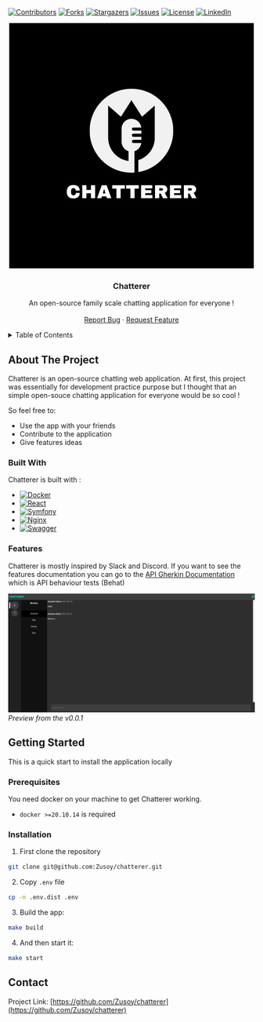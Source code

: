 <!-- PROJECT SHIELDS -->
[![Contributors][contributors-shield]][contributors-url]
[![Forks][forks-shield]][forks-url]
[![Stargazers][stars-shield]][stars-url]
[![Issues][issues-shield]][issues-url]
[![License][license-shield]][license-url]
[![LinkedIn][linkedin-shield]][linkedin-url]

<div align="center">
  <a href="https://github.com/Zusoy/chatterer">
    <img src="logo.png" alt="Logo" width="500" height="500">
  </a>
  <br />

  <h3 align="center">Chatterer</h3>

  <p align="center">
    An open-source family scale chatting application for everyone !
    <br />
    <br />
    <a href="https://github.com/Zusoy/chatterer/issues">Report Bug</a>
    ·
    <a href="https://github.com/Zusoy/chatterer/pulls">Request Feature</a>
  </p>
</div>

<!-- TABLE OF CONTENTS -->
<details>
  <summary>Table of Contents</summary>
  <ol>
    <li>
      <a href="#about-the-project">About The Project</a>
      <ul>
        <li><a href="#built-with">Built With</a></li>
        <li><a href="#features">Features</a></li>
      </ul>
    </li>
    <li>
      <a href="#getting-started">Getting Started</a>
      <ul>
        <li><a href="#prerequisites">Prerequisites</a></li>
        <li><a href="#installation">Installation</a></li>
      </ul>
    </li>
    <li><a href="#contact">Contact</a></li>
  </ol>
</details>

<!-- ABOUT THE PROJECT -->
## About The Project

Chatterer is an open-source chatting web application. At first, this project was essentially for development practice purpose but I thought that an simple open-souce chatting application for everyone would be so cool !

So feel free to:

- Use the app with your friends
- Contribute to the application
- Give features ideas

### Built With

Chatterer is built with :

* [![Docker][Docker.com]][Docker-url]
* [![React][React]][React-url]
* [![Symfony][Symfony.com]][Symfony-url]
* [![Nginx][Nginx.com]][Nginx-url]
* [![Swagger][Swagger.io]][Swagger-url]

### Features

Chatterer is mostly inspired by Slack and Discord.
If you want to see the features documentation you can go to the [API Gherkin Documentation](https://github.com/Zusoy/chatterer/tree/master/apps/api/doc/features) which is API behaviour tests (Behat)

<img src="preview_0.0.1.png" alt="Logo" width="1024">
<br/>
<i>Preview from the v0.0.1</i>


<!-- GETTING STARTED -->
## Getting Started

This is a quick start to install the application locally

### Prerequisites

You need docker on your machine to get Chatterer working.

- `docker >=20.10.14` is required

### Installation

1. First clone the repository
```sh
git clone git@github.com:Zusoy/chatterer.git
```

2. Copy `.env` file
```sh
cp -n .env.dist .env
```

3. Build the app:
```sh
make build
```

4. And then start it:
```sh
make start
```

<!-- CONTACT -->
## Contact

Project Link: [https://github.com/Zusoy/chatterer](https://github.com/Zusoy/chatterer)

<!-- MARKDOWN LINKS & IMAGES -->
<!-- https://www.markdownguide.org/basic-syntax/#reference-style-links -->
[contributors-shield]: https://img.shields.io/github/contributors/zusoy/chatterer.svg?style=for-the-badge
[contributors-url]: https://github.com/Zusoy/chatterer/graphs/contributors
[forks-shield]: https://img.shields.io/github/forks/zusoy/chatterer.svg?style=for-the-badge
[forks-url]: https://github.com/Zusoy/chatterer/network/members
[stars-shield]: https://img.shields.io/github/stars/zusoy/chatterer.svg?style=for-the-badge
[stars-url]: https://github.com/Zusoy/chatterer/stargazers
[issues-shield]: https://img.shields.io/github/issues/zusoy/chatterer.svg?style=for-the-badge
[issues-url]: https://github.com/Zusoy/chatterer/issues
[linkedin-shield]: https://img.shields.io/badge/-LinkedIn-black.svg?style=for-the-badge&logo=linkedin&colorB=555
[linkedin-url]: https://www.linkedin.com/in/gr%C3%A9goire-drapeau-742425123/
[license-shield]: https://img.shields.io/github/license/zusoy/chatterer.svg?style=for-the-badge
[license-url]: https://github.com/zusoy/chatterer/blob/master/LICENSE.txt

[Docker.com]: https://img.shields.io/badge/DOCKER-2496ED?style=for-the-badge&logo=docker&logoColor=white
[Docker-url]: https://www.docker.com/
[React]: https://img.shields.io/badge/React-3998B6?style=for-the-badge&logo=react&logoColor=white
[React-url]: https://react.dev/
[Symfony.com]: https://img.shields.io/badge/Symfony-000000?style=for-the-badge&logo=symfony&logoColor=white
[Symfony-url]: https://symfony.com/
[Nginx.com]: https://img.shields.io/badge/NGINX-009639?style=for-the-badge&logo=nginx&logoColor=white
[Nginx-url]: https://nginx.com
[Swagger.io]: https://img.shields.io/badge/SWAGGER-85EA2D?style=for-the-badge&logo=swagger&logoColor=white
[Swagger-url]: https://swagger.io/
